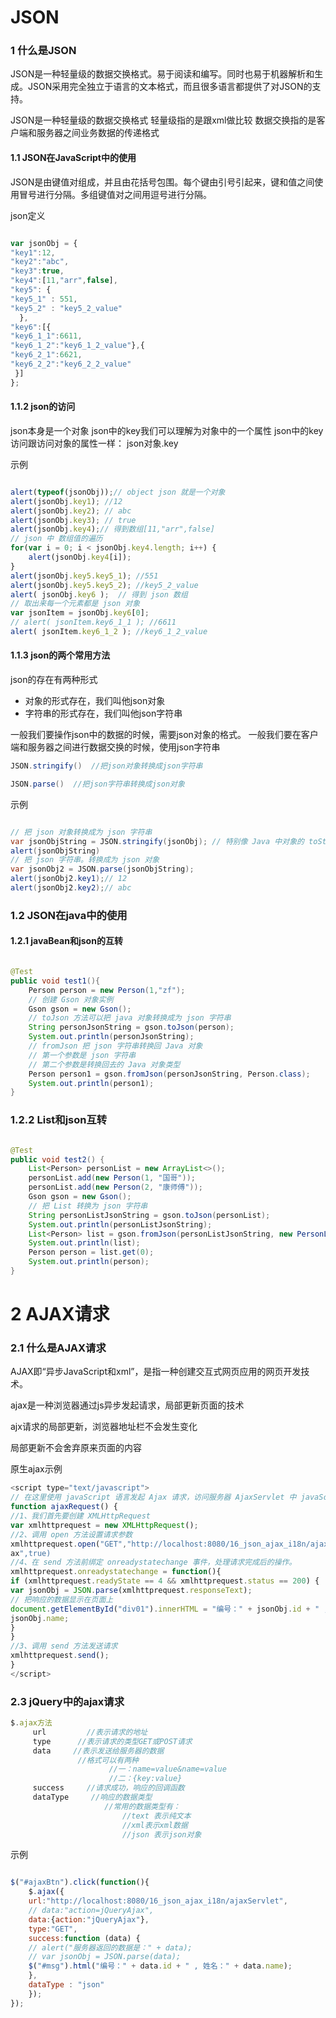 # JSON

### 1 什么是JSON

JSON是一种轻量级的数据交换格式。易于阅读和编写。同时也易于机器解析和生成。JSON采用完全独立于语言的文本格式，而且很多语言都提供了对JSON的支持。

JSON是一种轻量级的数据交换格式
轻量级指的是跟xml做比较
数据交换指的是客户端和服务器之间业务数据的传递格式

#### 1.1 JSON在JavaScript中的使用

JSON是由键值对组成，并且由花括号包围。每个键由引号引起来，键和值之间使用冒号进行分隔。多组键值对之间用逗号进行分隔。

json定义

```js

var jsonObj = {
"key1":12,
"key2":"abc",
"key3":true,
"key4":[11,"arr",false],
"key5": {
"key5_1" : 551,
"key5_2" : "key5_2_value"
  },
"key6":[{
"key6_1_1":6611,
"key6_1_2":"key6_1_2_value"},{
"key6_2_1":6621,
"key6_2_2":"key6_2_2_value"
 }]
};

```

#### 1.1.2 json的访问

json本身是一个对象
json中的key我们可以理解为对象中的一个属性
json中的key访问跟访问对象的属性一样： json对象.key

示例

```js

alert(typeof(jsonObj));// object json 就是一个对象
alert(jsonObj.key1); //12
alert(jsonObj.key2); // abc
alert(jsonObj.key3); // true
alert(jsonObj.key4);// 得到数组[11,"arr",false]
// json 中 数组值的遍历
for(var i = 0; i < jsonObj.key4.length; i++) {
    alert(jsonObj.key4[i]);
}
alert(jsonObj.key5.key5_1); //551
alert(jsonObj.key5.key5_2); //key5_2_value
alert( jsonObj.key6 );  // 得到 json 数组
// 取出来每一个元素都是 json 对象
var jsonItem = jsonObj.key6[0];
// alert( jsonItem.key6_1_1 ); //6611
alert( jsonItem.key6_1_2 ); //key6_1_2_value

```


#### 1.1.3 json的两个常用方法

json的存在有两种形式

- 对象的形式存在，我们叫他json对象
- 字符串的形式存在，我们叫他json字符串

一般我们要操作json中的数据的时候，需要json对象的格式。
一般我们要在客户端和服务器之间进行数据交换的时候，使用json字符串

```java
JSON.stringify()  //把json对象转换成json字符串

JSON.parse()  //把json字符串转换成json对象
```

示例

```java

// 把 json 对象转换成为 json 字符串
var jsonObjString = JSON.stringify(jsonObj); // 特别像 Java 中对象的 toString
alert(jsonObjString)
// 把 json 字符串。转换成为 json 对象
var jsonObj2 = JSON.parse(jsonObjString);
alert(jsonObj2.key1);// 12
alert(jsonObj2.key2);// abc

```

### 1.2 JSON在java中的使用

#### 1.2.1 javaBean和json的互转

```java

@Test
public void test1(){
    Person person = new Person(1,"zf");
    // 创建 Gson 对象实例
    Gson gson = new Gson();
    // toJson 方法可以把 java 对象转换成为 json 字符串
    String personJsonString = gson.toJson(person);
    System.out.println(personJsonString);
    // fromJson 把 json 字符串转换回 Java 对象
    // 第一个参数是 json 字符串
    // 第二个参数是转换回去的 Java 对象类型
    Person person1 = gson.fromJson(personJsonString, Person.class);
    System.out.println(person1);
}

```

### 1.2.2 List和json互转

```java

@Test
public void test2() {
    List<Person> personList = new ArrayList<>();
    personList.add(new Person(1, "国哥"));
    personList.add(new Person(2, "康师傅"));
    Gson gson = new Gson();
    // 把 List 转换为 json 字符串
    String personListJsonString = gson.toJson(personList);
    System.out.println(personListJsonString);
    List<Person> list = gson.fromJson(personListJsonString, new PersonListType().getType());
    System.out.println(list);
    Person person = list.get(0);
    System.out.println(person);
}

```

# 2 AJAX请求

### 2.1 什么是AJAX请求

AJAX即“异步JavaScript和xml”，是指一种创建交互式网页应用的网页开发技术。

ajax是一种浏览器通过js异步发起请求，局部更新页面的技术

ajx请求的局部更新，浏览器地址栏不会发生变化

局部更新不会舍弃原来页面的内容

原生ajax示例

```javascript
<script type="text/javascript">
// 在这里使用 javaScript 语言发起 Ajax 请求，访问服务器 AjaxServlet 中 javaScriptAjax
function ajaxRequest() {
//1、我们首先要创建 XMLHttpRequest
var xmlhttprequest = new XMLHttpRequest();
//2、调用 open 方法设置请求参数
xmlhttprequest.open("GET","http://localhost:8080/16_json_ajax_i18n/ajaxServlet?action=javaScriptAj
ax",true)
//4、在 send 方法前绑定 onreadystatechange 事件，处理请求完成后的操作。
xmlhttprequest.onreadystatechange = function(){
if (xmlhttprequest.readyState == 4 && xmlhttprequest.status == 200) {
var jsonObj = JSON.parse(xmlhttprequest.responseText);
// 把响应的数据显示在页面上
document.getElementById("div01").innerHTML = "编号：" + jsonObj.id + " , 姓名：" +
jsonObj.name;
}
}
//3、调用 send 方法发送请求
xmlhttprequest.send();
}
</script>

```

### 2.3 jQuery中的ajax请求

```js
$.ajax方法
     url         //表示请求的地址
     type      //表示请求的类型GET或POST请求
     data     //表示发送给服务器的数据
               //格式可以有两种
                      //一：name=value&name=value
                      //二：{key:value}
     success     //请求成功，响应的回调函数
     dataType     //响应的数据类型
                     //常用的数据类型有：
                         //text 表示纯文本
                         //xml表示xml数据
                         //json 表示json对象
```


示例
```js

$("#ajaxBtn").click(function(){
    $.ajax({
    url:"http://localhost:8080/16_json_ajax_i18n/ajaxServlet",
    // data:"action=jQueryAjax",
    data:{action:"jQueryAjax"},
    type:"GET",
    success:function (data) {
    // alert("服务器返回的数据是：" + data);
    // var jsonObj = JSON.parse(data);
    $("#msg").html("编号：" + data.id + " , 姓名：" + data.name);
    },
    dataType : "json"
    });
});

```

